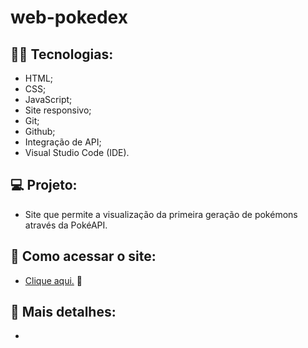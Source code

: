 # web-pokedex


## :man_technologist: Tecnologias:
- HTML;
- CSS;
- JavaScript;
- Site responsivo;
- Git;
- Github;
- Integração de API;
- Visual Studio Code (IDE).

## :computer: Projeto:
- Site que permite a visualização da primeira geração de pokémons através da PokéAPI.

## :bookmark_tabs: Como acessar o site:
- [Clique aqui.](https://tiagosm.github.io/web-pokedex/) :tada:

## :book: Mais detalhes:
- 
